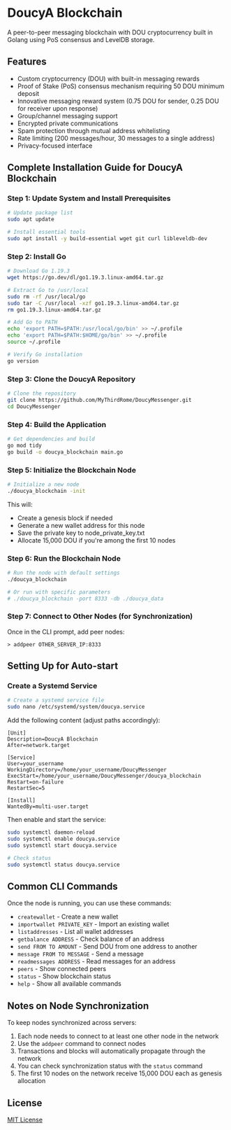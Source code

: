 # DoucyA Blockchain

A peer-to-peer messaging blockchain with DOU cryptocurrency built in Golang using PoS consensus and LevelDB storage.

## Features

- Custom cryptocurrency (DOU) with built-in messaging rewards
- Proof of Stake (PoS) consensus mechanism requiring 50 DOU minimum deposit
- Innovative messaging reward system (0.75 DOU for sender, 0.25 DOU for receiver upon response)
- Group/channel messaging support
- Encrypted private communications
- Spam protection through mutual address whitelisting
- Rate limiting (200 messages/hour, 30 messages to a single address)
- Privacy-focused interface

## Complete Installation Guide for DoucyA Blockchain

### Step 1: Update System and Install Prerequisites

```bash
# Update package list
sudo apt update

# Install essential tools
sudo apt install -y build-essential wget git curl libleveldb-dev
```

### Step 2: Install Go

```bash
# Download Go 1.19.3
wget https://go.dev/dl/go1.19.3.linux-amd64.tar.gz

# Extract Go to /usr/local
sudo rm -rf /usr/local/go
sudo tar -C /usr/local -xzf go1.19.3.linux-amd64.tar.gz
rm go1.19.3.linux-amd64.tar.gz

# Add Go to PATH
echo 'export PATH=$PATH:/usr/local/go/bin' >> ~/.profile
echo 'export PATH=$PATH:$HOME/go/bin' >> ~/.profile
source ~/.profile

# Verify Go installation
go version
```

### Step 3: Clone the DoucyA Repository

```bash
# Clone the repository
git clone https://github.com/MyThirdRome/DoucyMessenger.git
cd DoucyMessenger
```

### Step 4: Build the Application

```bash
# Get dependencies and build
go mod tidy
go build -o doucya_blockchain main.go
```

### Step 5: Initialize the Blockchain Node

```bash
# Initialize a new node
./doucya_blockchain -init
```

This will:
- Create a genesis block if needed
- Generate a new wallet address for this node
- Save the private key to node_private_key.txt
- Allocate 15,000 DOU if you're among the first 10 nodes

### Step 6: Run the Blockchain Node

```bash
# Run the node with default settings
./doucya_blockchain

# Or run with specific parameters
# ./doucya_blockchain -port 8333 -db ./doucya_data
```

### Step 7: Connect to Other Nodes (for Synchronization)

Once in the CLI prompt, add peer nodes:

```
> addpeer OTHER_SERVER_IP:8333
```

## Setting Up for Auto-start

### Create a Systemd Service

```bash
# Create a systemd service file
sudo nano /etc/systemd/system/doucya.service
```

Add the following content (adjust paths accordingly):

```
[Unit]
Description=DoucyA Blockchain
After=network.target

[Service]
User=your_username
WorkingDirectory=/home/your_username/DoucyMessenger
ExecStart=/home/your_username/DoucyMessenger/doucya_blockchain
Restart=on-failure
RestartSec=5

[Install]
WantedBy=multi-user.target
```

Then enable and start the service:

```bash
sudo systemctl daemon-reload
sudo systemctl enable doucya.service
sudo systemctl start doucya.service

# Check status
sudo systemctl status doucya.service
```

## Common CLI Commands

Once the node is running, you can use these commands:
- `createwallet` - Create a new wallet
- `importwallet PRIVATE_KEY` - Import an existing wallet
- `listaddresses` - List all wallet addresses
- `getbalance ADDRESS` - Check balance of an address
- `send FROM TO AMOUNT` - Send DOU from one address to another
- `message FROM TO MESSAGE` - Send a message
- `readmessages ADDRESS` - Read messages for an address
- `peers` - Show connected peers
- `status` - Show blockchain status
- `help` - Show all available commands

## Notes on Node Synchronization

To keep nodes synchronized across servers:

1. Each node needs to connect to at least one other node in the network
2. Use the `addpeer` command to connect nodes
3. Transactions and blocks will automatically propagate through the network
4. You can check synchronization status with the `status` command
5. The first 10 nodes on the network receive 15,000 DOU each as genesis allocation

## License

[MIT License](LICENSE)